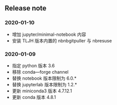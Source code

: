 ## Release note

### 2020-01-10
* 增加 jupyter/minimal-notebook 内容
* 安装 TLJH 版本内置的 nbnbgitpuller 与 nbresuse

### 2020-01-09
* 指定 python 版本 3.6
* 移除 conda—forge channel
* 替换 notebook 版本限制为 6.0.*
* 替换 jupyterlab 版本限制为 1.2.*
* 更新 miniconda3 版本 4.7.12.1
* 更新 conda 版本 4.8.1